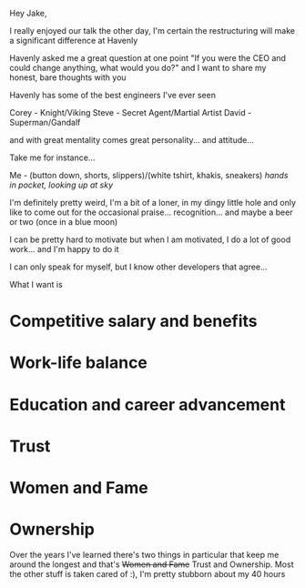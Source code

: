 Hey Jake,

I really enjoyed our talk the other day, I'm certain the restructuring will make a significant difference at Havenly

Havenly asked me a great question at one point "If you were the CEO and could change anything, what would you do?" and I want
to share my honest, bare thoughts with you

Havenly has some of the best engineers I've ever seen

Corey - Knight/Viking
Steve - Secret Agent/Martial Artist
David - Superman/Gandalf

and with great mentality comes great personality... and attitude...

Take me for instance...

Me - (button down, shorts, slippers)/(white tshirt, khakis, sneakers) *hands in pocket, looking up at sky*

I'm definitely pretty weird, I'm a bit of a loner, in my dingy little hole and only like to come out for the occasional
praise... recognition... and maybe a beer or two (once in a blue moon)

I can be pretty hard to motivate but when I am motivated, I do a lot of good work... and I'm happy to do it

I can only speak for myself, but I know other developers that agree...

What I want is

# Competitive salary and benefits
# Work-life balance
# Education and career advancement
# Trust
# Women and Fame
# Ownership

Over the years I've learned there's two things in particular that keep me around the longest and that's
~~Women and Fame~~ Trust and Ownership. Most the other stuff is taken cared of :), I'm pretty stubborn about my 40 hours

